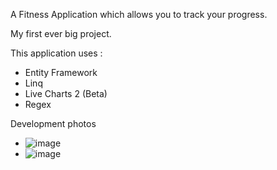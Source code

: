 A Fitness Application which allows you to track your progress.

My first ever big project.

This application uses : 

- Entity Framework
- Linq
- Live Charts 2 (Beta)
- Regex


Development photos
- ![image](https://github.com/Olafo0/FitnessTrackerV2/assets/89582698/85e2623d-419e-4e4c-bd26-b90e812ba6fb)
- ![image](https://github.com/Olafo0/FitnessTrackerV2/assets/89582698/8d376f39-5eef-4582-b437-5fde2171829e)


